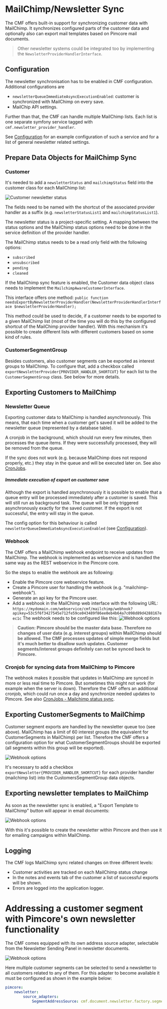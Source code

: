 # MailChimp/Newsletter Sync

The CMF offers built-in support for synchronizing customer data with MailChimp. It synchronizes configured parts of the 
customer data and optionally also can export mail templates based on Pimcore mail documents. 

> Other newsletter systems could be integrated too by implementing the `NewsletterProviderHandlerInterface`.

## Configuration

The newsletter synchronisation has to be enabled in CMF configuration. Additional configurations are
- `newsletterQueueImmediateAsyncExecutionEnabled`: customer is synchronized with MailChimp on every save. 
- MailChip API settings. 

Further than that, the CMF can handle multiple MailChimp lists. Each list is one separate symfony service tagged with 
`cmf.newsletter_provider_handler`. 

See [Configuration](03_Configuration.md) for an example configuration of such a service and for a list of general 
newsletter related settings.


## Prepare Data Objects for MailChimp Sync

### Customer

It's needed to add a `newsletterStatus` and `mailchimpStatus` field into the customer class for each MailChimp list:  

![Customer newsletter status](./img/mailchimp/customer-newsletter-status.png)

The fields need to be named with the shortcut of the associated provider handler as a suffix (e.g. `newsletterStatusList1` 
and `mailchimpStatusList1`). 

The newsletter status is a project-specific setting. A mapping between the status options and the MailChimp status options 
need to be done in the service definition of the provider handler.

The MailChimp status needs to be a read only field with the following options:
- `subscribed`
- `unsubscribed`
- `pending`
- `cleaned`


If the MailChimp sync feature is enabled, the Customer data object class needs to implement the `MailchimpAwareCustomerInterface`. 

This interface offers one method: 
`public function needsExportByNewsletterProviderHandler(NewsletterProviderHandlerInterface $newsletterProviderHandler);`


This method could be used to decide, if a customer needs to be exported to a given MailChimp list (most of the time you will do 
this by the configured shortcut of the MailChimp provider handler). With this mechanism it's possible to create different 
lists with different customers based on some kind of rules. 


### CustomerSegmentGroup
Besides customers, also customer segments can be exported as interest groups to MailChimp. To configure that, add a checkbox 
called `exportNewsletterProvider{PROVIDER_HANDLER_SHORTCUT}` for each list to the `CustomerSegmentGroup` class. 
See below for more details.


## Exporting Customers to MailChimp

### Newsletter Queue

Exporting customer data to MailChimp is handled asynchronously. This means, that each time when a customer get's saved it 
will be added to the newsletter queue (represented by a database table).

A cronjob in the background, which should run every few minutes, then processes the queue items. If they were successfully 
processed, they will be removed from the queue. 

If the sync does not work (e.g. because MailChimp does not respond properly, etc.) they stay in the queue and will be 
executed later on. See also [CronJobs](04_Cronjobs.md).

##### Immediate execution of export on customer save

Although the export is handled asynchronously it is possible to enable that a queue entry will be processed immediately 
after a customer is saved. This will still run as background task. The queue will be only triggered asynchronously exactly 
for the saved customer. If the export is not successful, the entry will stay in the queue. 

The config option for this behaviour is called `newsletterQueueImmediateAsyncExecutionEnabled` 
(see [Configuration](03_Configuration.md)).


### Webhook

The CMF offers a MailChimp webhook endpoint to receive updates from MailChimp. The webhook is implemented as webservice 
and is handled the same way as the REST webservice in the Pimcore core.

So the steps to enable the webhook are as following:
- Enable the Pimcore core webservice feature.
- Create a Pimcore user for handling the webhook (e.g. "mailchimp-webhook"). 
- Generate an api key for the Pimcore user.
- Add a webhook in the MailChimp web interface with the following URL: 
  `https://mydomain.com/webservice/cmf/mailchimp/webhook?apikey=53c5f6f3427545e712fe59ce043489f86ee0eb4b64a7c098d89d4288167eec1c`
  The webhook needs to be configured like this:
  ![Webhook options](./img/mailchimp/mailchimp-webhook-options.png)

> **Caution: Pimcore should be the master data base. Therefore no changes of user data (e.g. interest groups) within 
MailChimp should be allowed. The CMF processes updates of simple merge fields but it's much better to disallow such updates. 
Customer segments/interest groups definitely can not be synced back to Pimcore.**

### Cronjob for syncing data from MailChimp to Pimcore

The webhook makes it possible that updates in MailChimp are synced in more or less real time to Pimcore. But sometimes 
this might not work (for example when the server is down). Therefore the CMF offers an additional cronjob, which could 
run once a day and synchronize needed updates to Pimcore. See also [CronJobs - Mailchimp status sync](04_Cronjobs.md).



## Exporting CustomerSegments to MailChimp

Customer segment exports are handled by the newsletter queue too (see above). MailChimp has a limit of 60 interest groups 
(the equivalent for CustomerSegments in MailChimp) per list. Therefore the CMF offers a configuration option for what 
CustomerSegmentGroups should be exported (all segments within this group will be exported).

![Webhook options](./img/mailchimp/mailchimp-export-segment-group.png)

It's necessary to add a checkbox `exportNewsletter{PROVIDER_HANDLER_SHORTCUT}` for each provider handler (mailchimp list) 
into the CustomersSegmentGroup data objects.

## Exporting newsletter templates to MailChimp

As soon as the newsletter sync is enabled, a "Export Template to MailChimp" button will appear in email documents:

![Webhook options](./img/mailchimp/mailchimp-export-template.png)

With this it's possible to create the newsletter within Pimcore and then use it for emailing campaigns within MailChimp.


## Logging

The CMF logs MailChimp sync related changes on three different levels:
- Customer activities are tracked on each MailChimp status change
- In the notes and events tab of the customer a list of successful exports will be shown.
- Errors are logged into the application logger.  

# Addressing a customer segment with Pimcore's own newsletter functionality

The CMF comes equipped with its own address source adapter, selectable from the Newsletter Sending Panel in newsletter documents.

![Webhook options](./img/SegmentAddressSource.png)

Here multiple customer segments can be selected to send a newsletter to all customers related to any of them.
For this adapter to become available it must be configured as shown in the example below:

```yml
pimcore:
    newsletter:
        source_adapters:
            SegmentAddressSource: cmf.document.newsletter.factory.segmentAddressSource
```
